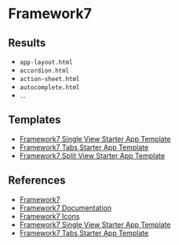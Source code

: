 # Framework7

## Results
- `app-layout.html`
- `accordion.html`
- `action-sheet.html`
- `autocomplete.html`
- ...

## Templates
- [Framework7 Single View Starter App Template](framework7-template-single-view/README.md)
- [Framework7 Tabs Starter App Template](framework7-template-tabs/README.md)
- [Framework7 Split View Starter App Template](framework7-template-split-view/README.md)

## References
- [Framework7](https://github.com/framework7io/framework7)
- [Framework7 Documentation](http://framework7.cn/docs/)
- [Framework7 Icons](https://github.com/framework7io/framework7-icons)
- [Framework7 Single View Starter App Template](https://github.com/framework7io/framework7-template-single-view)
- [Framework7 Tabs Starter App Template](https://github.com/framework7io/framework7-template-tabs)